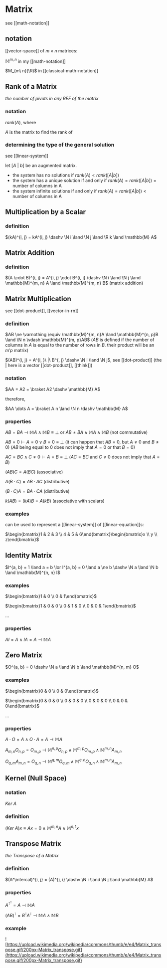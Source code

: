 # Matrix

see [[math-notation]]

## notation

[[vector-space]] of $m \times n$ matrices:

$\mathbb{M}^{m, n}$ in my [[math-notation]]

$M_{m\ n}(\R)$ in [[classical-math-notation]]

## Rank of a Matrix

_the number of pivots in any REF of the matrix_

### notation

$rank(A)$, where

$A$ is the matrix to find the rank of

### determining the type of the general solution

see [[linear-system]]

let $[A\ |\ b]$ be an augmented matrix.

- the system has no solutions if $rank(A) \lt rank([A|b])$
- the system has a unique solution if and only if $rank(A) = rank([A|b]) = \text{number of columns in A}$
- the system infinite solutions if and only if $rank(A) = rank([A|b]) \lt \text{number of columns in A}$

## Multiplication by a Scalar

### definition

$(kA)^{i, j} = kA^{i, j} \dashv \N i \land \N j \land \R k \land \mathbb{M} A$

## Matrix Addition

### definition

$(A \cdot B)^{i, j} = A^{i, j} \cdot B^{i, j} \dashv \N i \land \N j \land \mathbb{M}^{m, n} A \land \mathbb{M}^{m, n} B$ (matrix addition)

## Matrix Multiplication

see [[dot-product]], [[vector-in-rn]]

### definition

$AB \ne \varnothing \equiv \mathbb{M}^{m, n}A \land \mathbb{M}^{n, p}B \land \N n \vdash \mathbb{M}^{m, p}AB$ ($AB$ is defined if the number of columns in $A$ is equal to the number of rows in $B$. their product will be an $m ' p$ matrix)

$(AB)^{i, j} = A^{i, }\ |\ B^{, j} \dashv \N i \land \N j$, see [[dot-product]] (the $|$ here is a vector [[dot-product]], [[think]])

### notation

$AA = A2 = \braket A2 \dashv \mathbb{M} A$

therefore,

$AA \dots A = \braket A n \land \N n \dashv \mathbb{M} A$

### properties

$AB = BA \dashv \mathbb{M} A \land \mathbb{M} B \equiv \bot$ or $AB \ne BA \land \mathbb{M} A \land \mathbb{M} B$ (not commutative)

$AB = 0 \vdash A = 0 \lor B = 0 \equiv \bot$ (it can happen that $AB = 0$, but $A \ne 0$ and $B \ne 0$) ($AB$ being equal to $0$ does not imply that $A = 0$ or that $B = 0$)

$AC = BC \land C \ne 0 \vdash A = B \equiv \bot$ ($AC = BC$ and $C \ne 0$ does not imply that $A = B$)

$(AB)C = A(BC)$ (associative)

$A(B \cdot C) = AB \cdot AC$ (distributive)

$(B \cdot C)A = BA \cdot CA$ (distributive)

$k(AB) = (kA)B = A(kB)$ (associative with scalars)

### examples

can be used to represent a [[linear-system]] of [[linear-equation]]s:

$\begin{bmatrix}1 & 2 & 3 \\ 4 & 5 & 6\end{bmatrix}\begin{bmatrix}x \\ y \\ z\end{bmatrix}$

## Identity Matrix

$I^{a, b} = 1 \land a = b \lor I^{a, b} = 0 \land a \ne b \dashv \N a \land \N b \land \mathbb{M}^{n, n} I$

### examples

$\begin{bmatrix}1 & 0 \\ 0 & 1\end{bmatrix}$

$\begin{bmatrix}1 & 0 & 0 \\ 0 & 1 & 0 \\ 0 & 0 & 1\end{bmatrix}$

$\dots$

### properties

$AI = A \land IA = A \dashv \mathbb{M} A$

## Zero Matrix

$O^{a, b} = 0 \dashv \N a \land \N b \land \mathbb{M}^{n, m} O$

### examples

$\begin{bmatrix}0 & 0 \\ 0 & 0\end{bmatrix}$

$\begin{bmatrix}0 & 0 & 0 \\ 0 & 0 & 0 \\ 0 & 0 & 0 \\ 0 & 0 & 0\end{bmatrix}$

$\dots$

### properties

$A \cdot O = A \land O \cdot A = A \dashv \mathbb{M} A$

$A_{m, n}O_{n, p} = O_{m, p} \dashv \mathbb{M}^{n, p} O_{n, p} \land \mathbb{M}^{m, p} O_{m, p} \land \mathbb{M}^{m, n} A_{m, n}$

$O_{q, m}A_{m, n} = O_{q, n} \dashv \mathbb{M}^{q, m} O_{q, m} \land \mathbb{M}^{q, n} O_{q, n} \land \mathbb{M}^{m, n} A_{m, n}$

## Kernel (Null Space)

### notation

$Ker\ A$

### definition

$(Ker\ A) x \equiv Ax = 0 \land \mathbb{M}^{m, n}A \land \mathbb{M}^{n, 1} x$

## Transpose Matrix

_the Transpose of a Matrix_

### definition

$(A^\intercal)^{i, j} = (A)^{j, i} \dashv \N i \land \N j \land \mathbb{M} A$

### properties

$A^{\intercal^\intercal} = A \dashv \mathbb{M} A$

$(AB)^\intercal = B^\intercal A^\intercal \dashv \mathbb{M} A \land \mathbb{M} B$

### example

![https://upload.wikimedia.org/wikipedia/commons/thumb/e/e4/Matrix_transpose.gif/200px-Matrix_transpose.gif](https://upload.wikimedia.org/wikipedia/commons/thumb/e/e4/Matrix_transpose.gif/200px-Matrix_transpose.gif)
